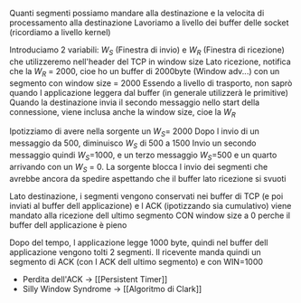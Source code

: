 Quanti segmenti possiamo mandare alla destinazione e la velocita di processamento alla destinazione
Lavoriamo a livello dei buffer delle socket (ricordiamo a livello kernel)

Introduciamo 2 variabili: $W_S$ (Finestra di invio) e $W_R$ (Finestra di ricezione) che utilizzeremo nell'header del TCP in window size
Lato ricezione, notifica che la $W_R$ = 2000, cioe ho un buffer di 2000byte (Window adv...) con un segmento con window size = 2000
Essendo a livello di trasporto, non saprò quando l applicazione leggera dal buffer (in generale utilizzerà le primitive)
Quando la destinazione invia il secondo messaggio nello start della connessione, viene inclusa anche la window size, cioe la $W_R$

Ipotizziamo di avere nella sorgente un $W_S$= 2000
Dopo l invio di un messaggio da 500, diminuisco $W_S$ di 500 a 1500
Invio un secondo messaggio quindi $W_S$=1000, e un terzo messaggio $W_S$=500 e un quarto arrivando con un $W_S$ = 0.
La sorgente blocca l invio dei segmenti che avrebbe ancora da spedire aspettando che il buffer lato ricezione si svuoti

Lato destinazione, i segmenti vengono conservati nei buffer di TCP (e poi inviati al buffer dell applicazione) e l ACK (ipotizzando sia cumulativo) viene mandato alla ricezione dell ultimo segmento CON window size a 0 perche il buffer dell applicazione è pieno 

Dopo del tempo, l applicazione legge 1000 byte, quindi nel buffer dell applicazione vengono tolti 2 segmenti. Il ricevente manda quindi un segmento di ACK (con l ACK dell ultimo segmento) e con WIN=1000

- Perdita dell'ACK -> [[Persistent Timer]]
- Silly Window Syndrome -> [[Algoritmo di Clark]]
